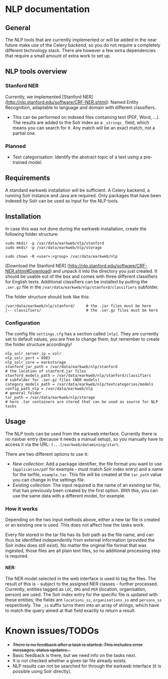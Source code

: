 # NLP documentation

## General

The NLP tools that are currently implemented or will be added in the near future make use of the Celery backend, so
you do not require a completely different technology stack. There are however a few extra dependencies that require
a small amount of extra work to set up.

## NLP tools overview

### Stanford NER 

Currently, we implemented [Stanford NER] (http://nlp.stanford.edu/software/CRF-NER.shtml): Named Entity Recognition, 
adaptable to language and domain with different classifiers.
* This can be performed on indexed files containing text (PDF, Word, ...). The results are added to the Solr index as a 
`_strings_` field, which means you can search for it. Any match will be an exact match, not a partial one.

### Planned

* Text categorisation: Identify the abstract topic of a text using a pre-trained model.

## Requirements

A standard earkweb installation will be sufficient. A Celery backend, a running Solr instance and Java are required. Only
packages that have been indexed by Solr can be used as input for the NLP tools.

## Installation

In case this was not done during the earkweb installation, create the following folder structure:
    
    sudo mkdir -p /var/data/earkweb/nlp/stanford
    sudo mkdir -p /var/data/earkweb/nlp/storage
    
    sudo chown -R <user>:<group> /var/data/earkweb/nlp
    
[Download the Stanford NER] (http://nlp.stanford.edu/software/CRF-NER.shtml#Download) and unpack it into the directory 
you just created. It should be usable out of the box and comes with three different classifiers for English texts. Additional
classifiers can be installed by putting the `.ser.gz` file in the `/var/data/earkweb/nlp/stanford/classifiers` subfolder.

The folder structure should look like this:

    /var/data/earkweb/nlp/stanford/     # the .jar files must be here
    |-- classifiers/                    # the .ser.gz files must be here
    
### Configuration

The config file `settings.cfg` has a section called `[nlp]`. They are currently set to default values, you are free to
change them, but remember to create the folder structure accordingly!

    nlp_solr_server_ip = solr
    nlp_solr_port = 8983
    nlp_solr_core = earkstorage
    stanford_jar_path = /var/data/earkweb/nlp/stanford                      # the location of stanford.jar files
    stanford_models_path = /var/data/earkweb/nlp/stanford/classifiers       # subfolder for .ser.gz files (NER models)
    category_models_path = /var/data/earkweb/nlp/textcategories/models 
    config_path_nlp = /var/data/earkweb/nlp                                 # general folder
    tar_path = /var/data/earkweb/nlp/storage                                # here .tar containers are stored that can be used as source for NLP tasks

## Usage

The NLP tools can be used from the earkweb interface. Currently there is no navbar entry (because it needs a manual 
setup), so you manually have to access it via the URL: `[...]/earkweb/datamining/start`.

There are two different options to use it:

* _New collection:_ Add a package identifier, the file format you want to use (`application/pdf` for example - must match Solr index entry)
and a name for the tarfile, `example.tar`. This file will be created at the `tar_path` value you can change in the
settings file.
* _Existing collection:_ The input required is the name of an existing tar file, that has previously been created by the
first option. With this, you can use the same data with a different model, for example.

### How it works

Depending on the two input methods above, either a new tar file is created or an existing one is used. This does not affect
how the tasks work.

Every file stored in the tar file has its Solr path as the file name, and can thus be identified independently from external
information (provided the Solr index does still exist). No matter the original file format that was ingested, those files
are all plain text files, so no additional processing step is required. 

#### NER:

The NER model selected in the web interface is used to tag the files. The result of this is - subject to the assigned NER
classes - further processed. Currently, entities tagged as `LOC`, `ORG` and `PER` (location, organisation, person) are used.
The Solr index entry for the specific file is updated with these entities; the fields are `locations_ss`, `organisations_ss`
and `persons_ss` respectively. The `_ss` suffix turns them into an array of strings, which have to match the query aimed
at that field exactly to return a result.

# Known issues/TODOs

* <s>There is no feedback after a task is started. This includes error messages, status updates...</s>
* Basic feedback is there, but we need info on the tasks next.
* It is not checked whether a given tar file already exists.
* NLP results can not be searched for through the earkweb interface (it is possible using Solr directly).
 